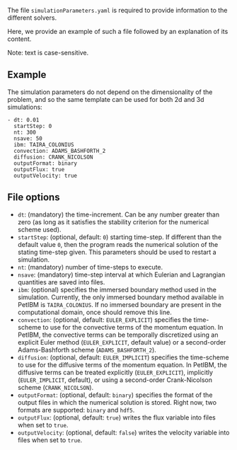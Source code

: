 The file `simulationParameters.yaml` is required to provide information to the different solvers.

Here, we provide an example of such a file followed by an explanation of its content.

Note: text is case-sensitive.


## Example

The simulation parameters do not depend on the dimensionality of the problem, and so the same template can be used for both 2d and 3d simulations:

    - dt: 0.01
      startStep: 0
      nt: 300
      nsave: 50
      ibm: TAIRA_COLONIUS
      convection: ADAMS_BASHFORTH_2
      diffusion: CRANK_NICOLSON
      outputFormat: binary
      outputFlux: true
      outputVelocity: true


## File options

* `dt`: (mandatory) the time-increment. Can be any number greater than zero (as long as it satisfies the stability criterion for the numerical scheme used).
* `startStep`: (optional, default: `0`) starting time-step. If different than the default value `0`, then the program reads the numerical solution of the stating time-step given. This parameters should be used to restart a simulation.
* `nt`: (mandatory) number of time-steps to execute.
* `nsave`: (mandatory) time-step interval at which Eulerian and Lagrangian quantities are saved into files.
* `ibm`: (optional) specifies the immersed boundary method used in the simulation. Currently, the only immersed boundary method available in PetIBM is `TAIRA_COLONIUS`. If no immersed boundary are present in the computational domain, once should remove this line.
* `convection`: (optional, default: `EULER_EXPLICIT`) specifies the time-scheme to use for the convective terms of the momentum equation. In PetIBM, the convective terms can be temporally discretized using an explicit Euler method (`EULER_EXPLICIT`, default value) or a second-order Adams-Bashforth scheme (`ADAMS_BASHFORTH_2`).
* `diffusion`: (optional, default: `EULER_IMPLICIT`) specifies the time-scheme to use for the diffusive terms of the momentum equation. In PetIBM, the diffusive terms can be  treated explicitly (`EULER_EXPLICIT`), implicitly (`EULER_IMPLICIT`, default), or using a second-order Crank-Nicolson scheme (`CRANK_NICOLSON`).
* `outputFormat`: (optional, default: `binary`) specifies the format of the output files in which the numerical solution is stored. Right now, two formats are supported: `binary` and `hdf5`.
* `outputFlux`: (optional, default: `true`) writes the flux variable into files when set to `true`.
* `outputVelocity`: (optional, default: `false`) writes the velocity variable into files when set to `true`.
